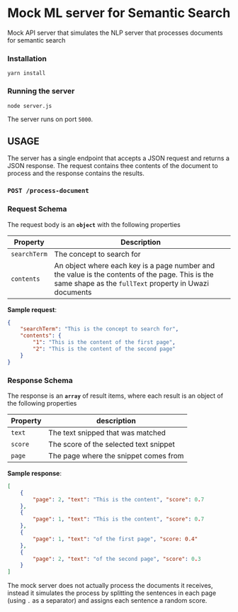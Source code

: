# Mock ML server for Semantic Search

Mock API server that simulates the NLP server that processes documents for semantic search

### Installation

```
yarn install
```

### Running the server

```
node server.js
```

The server runs on port `5000`.

## USAGE

The server has a single endpoint that accepts a JSON request and returns a JSON response. The request contains thee contents of the document to process and
the response contains the results.

### `POST /process-document`

### Request Schema

The request body is an **`object`** with the following properties

| Property        | Description
------------------|--------------
`searchTerm`      | The concept to search for
`contents`        | An object where each key is a page number and the value is the contents of the page. This is the same shape as the `fullText` property in Uwazi documents

**Sample request**:

```json
{   
    "searchTerm": "This is the concept to search for",
    "contents": {
        "1": "This is the content of the first page",
        "2": "This is the content of the second page"
    }
}
```

### Response Schema

The response is an **`array`** of result items, where each result is an object
of the following properties

| Property  | description
------------|-------------
`text`      | The text snipped that was matched
`score`     | The score of the selected text snippet
`page`      | The page where the snippet comes from

**Sample response**:

```json
[
    {
        "page": 2, "text": "This is the content", "score": 0.7
    },
    {
        "page": 1, "text": "This is the content", "score": 0.7
    },
    {
        "page": 1, "text": "of the first page", "score: 0.4"
    },
    {
        "page": 2, "text": "of the second page", "score": 0.3
    }
]
```


The mock server does not actually process the documents it receives, instead it simulates the process by splitting the sentences in each page (using `.` as a separator) and assigns each sentence a random score.